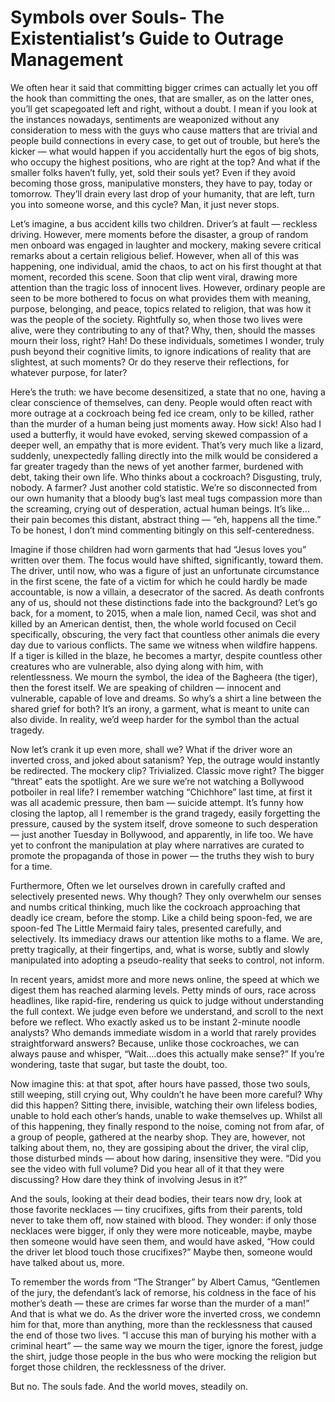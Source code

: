 # Symbols over Souls- The Existentialist’s Guide to Outrage Management

We often hear it said that committing bigger crimes can actually let you off the hook than committing the ones, that are smaller, as on the latter ones, you’ll get scapegoated left and right, without a doubt. I mean if you look at the instances nowadays, sentiments are weaponized without any consideration to mess with the guys who cause matters that are trivial and people build connections in every case, to get out of trouble, but here’s the kicker — what would happen if you accidentally hurt the egos of big shots, who occupy the highest positions, who are right at the top? And what if the smaller folks haven’t fully, yet, sold their souls yet? Even if they avoid becoming those gross, manipulative monsters, they have to pay, today or tomorrow. They’ll drain every last drop of your humanity, that are left, turn you into someone worse, and this cycle? Man, it just never stops.

Let’s imagine, a bus accident kills two children. Driver’s at fault — reckless driving. However, mere moments before the disaster, a group of random men onboard was engaged in laughter and mockery, making severe critical remarks about a certain religious belief. However, when all of this was happening, one individual, amid the chaos, to act on his first thought at that moment, recorded this scene. Soon that clip went viral, drawing more attention than the tragic loss of innocent lives. However, ordinary people are seen to be more bothered to focus on what provides them with meaning, purpose, belonging, and peace, topics related to religion, that was how it was the people of the society. Rightfully so, when those two lives were alive, were they contributing to any of that? Why, then, should the masses mourn their loss, right? Hah\! Do these individuals, sometimes I wonder, truly push beyond their cognitive limits, to ignore indications of reality that are slightest, at such moments? Or do they reserve their reflections, for whatever purpose, for later?

Here’s the truth: we have become desensitized, a state that no one, having a clear conscience of themselves, can deny. People would often react with more outrage at a cockroach being fed ice cream, only to be killed, rather than the murder of a human being just moments away. How sick\! Also had I used a butterfly, it would have evoked, serving skewed compassion of a deeper well, an empathy that is more evident. That’s very much like a lizard, suddenly, unexpectedly falling directly into the milk would be considered a far greater tragedy than the news of yet another farmer, burdened with debt, taking their own life. Who thinks about a cockroach? Disgusting, truly, nobody. A farmer? Just another cold statistic. We’re so disconnected from our own humanity that a bloody bug’s last meal tugs compassion more than the screaming, crying out of desperation, actual human beings. It’s like… their pain becomes this distant, abstract thing — “eh, happens all the time.” To be honest, I don’t mind commenting bitingly on this self-centeredness.

Imagine if those children had worn garments that had “Jesus loves you” written over them. The focus would have shifted, significantly, toward them. The driver, until now, who was a figure of just an unfortunate circumstance in the first scene, the fate of a victim for which he could hardly be made accountable, is now a villain, a desecrator of the sacred. As death confronts any of us, should not these distinctions fade into the background? Let’s go back, for a moment, to 2015, when a male lion, named Cecil, was shot and killed by an American dentist, then, the whole world focused on Cecil specifically, obscuring, the very fact that countless other animals die every day due to various conflicts. The same we witness when wildfire happens. If a tiger is killed in the blaze, he becomes a martyr, despite countless other creatures who are vulnerable, also dying along with him, with relentlessness. We mourn the symbol, the idea of the Bagheera (the tiger), then the forest itself. We are speaking of children — innocent and vulnerable, capable of love and dreams. So why’s a shirt a line between the shared grief for both? It’s an irony, a garment, what is meant to unite can also divide. In reality, we’d weep harder for the symbol than the actual tragedy.

Now let’s crank it up even more, shall we? What if the driver wore an inverted cross, and joked about satanism? Yep, the outrage would instantly be redirected. The mockery clip? Trivialized. Classic move right? The bigger “threat” eats the spotlight. Are we sure we’re not watching a Bollywood potboiler in real life? I remember watching “Chichhore” last time, at first it was all academic pressure, then bam — suicide attempt. It’s funny how closing the laptop, all I remember is the grand tragedy, easily forgetting the pressure, caused by the system itself, drove someone to such desperation — just another Tuesday in Bollywood, and apparently, in life too. We have yet to confront the manipulation at play where narratives are curated to promote the propaganda of those in power — the truths they wish to bury for a time.

Furthermore, Often we let ourselves drown in carefully crafted and selectively presented news. Why though? They only overwhelm our senses and numbs critical thinking, much like the cockroach approaching that deadly ice cream, before the stomp. Like a child being spoon-fed, we are spoon-fed The Little Mermaid fairy tales, presented carefully, and selectively. Its immediacy draws our attention like moths to a flame. We are, pretty tragically, at their fingertips, and, what is worse, subtly and slowly manipulated into adopting a pseudo-reality that seeks to control, not inform.

In recent years, amidst more and more news online, the speed at which we digest them has reached alarming levels. Petty minds of ours, race across headlines, like rapid-fire, rendering us quick to judge without understanding the full context. We judge even before we understand, and scroll to the next before we reflect. Who exactly asked us to be instant 2-minute noodle analysts? Who demands immediate wisdom in a world that rarely provides straightforward answers? Because, unlike those cockroaches, we can always pause and whisper, “Wait….does this actually make sense?” If you’re wondering, taste that sugar, but taste the doubt, too.

Now imagine this: at that spot, after hours have passed, those two souls, still weeping, still crying out, Why couldn’t he have been more careful? Why did this happen? Sitting there, invisible, watching their own lifeless bodies, unable to hold each other’s hands, unable to wake themselves up. Whilst all of this happening, they finally respond to the noise, coming not from afar, of a group of people, gathered at the nearby shop. They are, however, not talking about them, no, they are gossiping about the driver, the viral clip, those disturbed minds — about how daring, insensitive they were. “Did you see the video with full volume? Did you hear all of it that they were discussing? How dare they think of involving Jesus in it?”

And the souls, looking at their dead bodies, their tears now dry, look at those favorite necklaces — tiny crucifixes, gifts from their parents, told never to take them off, now stained with blood. They wonder: if only those necklaces were bigger, if only they were more noticeable, maybe, maybe then someone would have seen them, and would have asked, “How could the driver let blood touch those crucifixes?” Maybe then, someone would have talked about us, more.

To remember the words from “The Stranger” by Albert Camus, “Gentlemen of the jury, the defendant’s lack of remorse, his coldness in the face of his mother’s death — these are crimes far worse than the murder of a man\!” And that is what we do. As the driver wore the inverted cross, we condemn him for that, more than anything, more than the recklessness that caused the end of those two lives. “I accuse this man of burying his mother with a criminal heart” — the same way we mourn the tiger, ignore the forest, judge the shirt, judge those people in the bus who were mocking the religion but forget those children, the recklessness of the driver.

But no. The souls fade. And the world moves, steadily on.

